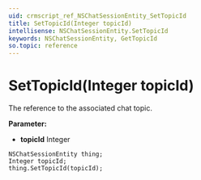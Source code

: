 ```yaml
---
uid: crmscript_ref_NSChatSessionEntity_SetTopicId
title: SetTopicId(Integer topicId)
intellisense: NSChatSessionEntity.SetTopicId
keywords: NSChatSessionEntity, GetTopicId
so.topic: reference
---
```


# SetTopicId(Integer topicId)

The reference to the associated chat topic.

**Parameter:** 
 - **topicId** Integer

```crmscript
NSChatSessionEntity thing;
Integer topicId;
thing.SetTopicId(topicId);
```

